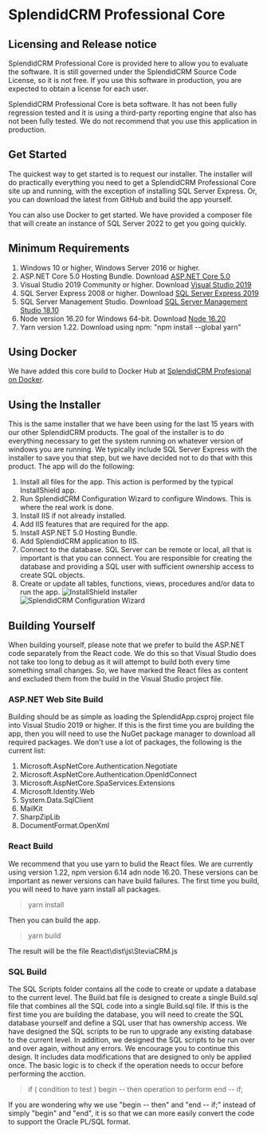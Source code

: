 # SplendidCRM Professional Core
## Licensing and Release notice

SplendidCRM Professional Core is provided here to allow you to evaluate the software.  It is still governed under the SplendidCRM Source Code License, so it is not free.  If you use this software in production, you are expected to obtain a license for each user.

SplendidCRM Professional Core is beta software.  It has not been fully regression tested and it is using a third-party reporting engine that also has not been fully tested.  We do not recommend that you use this application in production.

## Get Started
The quickest way to get started is to request our installer. The installer will do practically everything you need to get a SplendidCRM Professional Core site up and running, with the exception of installing SQL Server Express. Or, you can download the latest from GitHub and build the app yourself.

You can also use Docker to get started.  We have provided a composer file that will create an instance of SQL Server 2022 to get you going quickly.

## Minimum Requirements
1. Windows 10 or higher, Windows Server 2016 or higher.
2. ASP.NET Core 5.0 Hosting Bundle. Download [ASP.NET Core 5.0](https://dotnet.microsoft.com/en-us/download/dotnet/5.0 "ASP.NET Core 5.0")
3. Visual Studio 2019 Community or higher. Download [Visual Studio 2019](https://visualstudio.microsoft.com/downloads/ "Visual Studio 2019")
4. SQL Server Express 2008 or higher. Download [SQL Server Express 2019](https://www.microsoft.com/en-us/download/details.aspx?id=101064 "SQL Server Express 2019")
5. SQL Server Management Studio. Download [SQL Server Management Studio 18.10](https://docs.microsoft.com/en-us/sql/ssms/download-sql-server-management-studio-ssms?view=sql-server-ver15 "SQL Server Management Studio 18.10")
6. Node version 16.20 for Windows 64-bit. Download [Node 16.20](https://nodejs.org/en/download/ "Node 16.20")
7. Yarn version 1.22. Download using npm: "npm install --global yarn"

## Using Docker
We have added this core build to Docker Hub at [SplendidCRM Profesional on Docker](https://hub.docker.com/r/splendidcrm/professional "SplendidCRM Professional on Docker").

## Using the Installer
This is the same installer that we have been using for the last 15 years with our other SplendidCRM products. The goal of the installer is to do everything necessary to get the system running on whatever version of windows you are running. We typically include SQL Server Express with the installer to save you that step, but we have decided not to do that with this product. The app will do the following:
1. Install all files for the app. This action is performed by the typical InstallShield app.
2. Run SplendidCRM Configuration Wizard to configure Windows. This is where the real work is done.
3. Install IIS if not already installed.
4. Add IIS features that are required for the app.
5. Install ASP.NET 5.0 Hosting Bundle.
6. Add SplendidCRM application to IIS.
7. Connect to the database. SQL Server can be remote or local, all that is important is that you can connect. You are responsible for creating the database and providing a SQL user with sufficient ownership access to create SQL objects.
8. Create or update all tables, functions, views, procedures and/or data to run the app.
![InstallShield installer](https://www.splendidcrm.com/portals/0/SplendidCRM/Installation_InstallShield.gif "InstallShield installer")
![SplendidCRM Configuration Wizard](https://www.splendidcrm.com/portals/0/SplendidCRM/Installation_Wizard.gif "Splendid App Builder Configuration Wizard")

## Building Yourself
When building yourself, please note that we prefer to build the ASP.NET code separately from the React code. We do this so that Visual Studio does not take too long to debug as it will attempt to build both every time something small changes. So, we have marked the React files as content and excluded them from the build in the Visual Studio project file.

### ASP.NET Web Site Build
Building should be as simple as loading the SplendidApp.csproj project file into Visual Studio 2019 or higher. If this is the first time you are building the app, then you will need to use the NuGet package manager to download all required packages. We don't use a lot of packages, the following is the current list:
1. Microsoft.AspNetCore.Authentication.Negotiate
2. Microsoft.AspNetCore.Authentication.OpenIdConnect
3. Microsoft.AspNetCore.SpaServices.Extensions
4. Microsoft.Identity.Web
5. System.Data.SqlClient
6. MailKit
7. SharpZipLib
8. DocumentFormat.OpenXml

### React Build
We recommend that you use yarn to bulid the React files. We are currently using version 1.22, npm version 6.14 adn node 16.20. These versions can be important as newer versions can have build failures. The first time you build, you will need to have yarn install all packages.

> yarn install

Then you can build the app.

> yarn build

The result will be the file React\dist\js\SteviaCRM.js

### SQL Build
The SQL Scripts folder contains all the code to create or update a database to the current level. The Build.bat file is designed to create a single Build.sql file that combines all the SQL code into a single Build.sql file. If this is the first time you are building the database, you will need to create the SQL database yourself and define a SQL user that has ownership access.
We have designed the SQL scripts to be run to upgrade any existing database to the current level. In addition, we designed the SQL scripts to be run over and over again, without any errors. We encourage you to continue this design. It includes data modifications that are designed to only be applied once. The basic logic is to check if the operation needs to occur before performing the acction.

> if ( condition to test ) begin -- then
>	operation to perform
> end -- if;

If you are wondering why we use "begin -- then" and "end -- if;" instead of simply "begin" and "end", it is so that we can more easily convert the code to support the Oracle PL/SQL format.
